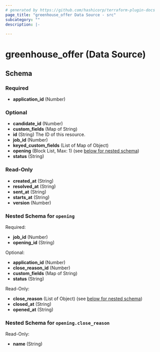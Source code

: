 ```yaml
---
# generated by https://github.com/hashicorp/terraform-plugin-docs
page_title: "greenhouse_offer Data Source - src"
subcategory: ""
description: |-
  
---
```


# greenhouse_offer (Data Source)





<!-- schema generated by tfplugindocs -->
## Schema

### Required

- **application_id** (Number)

### Optional

- **candidate_id** (Number)
- **custom_fields** (Map of String)
- **id** (String) The ID of this resource.
- **job_id** (Number)
- **keyed_custom_fields** (List of Map of Object)
- **opening** (Block List, Max: 1) (see [below for nested schema](#nestedblock--opening))
- **status** (String)

### Read-Only

- **created_at** (String)
- **resolved_at** (String)
- **sent_at** (String)
- **starts_at** (String)
- **version** (Number)

<a id="nestedblock--opening"></a>
### Nested Schema for `opening`

Required:

- **job_id** (Number)
- **opening_id** (String)

Optional:

- **application_id** (Number)
- **close_reason_id** (Number)
- **custom_fields** (Map of String)
- **status** (String)

Read-Only:

- **close_reason** (List of Object) (see [below for nested schema](#nestedatt--opening--close_reason))
- **closed_at** (String)
- **opened_at** (String)

<a id="nestedatt--opening--close_reason"></a>
### Nested Schema for `opening.close_reason`

Read-Only:

- **name** (String)


